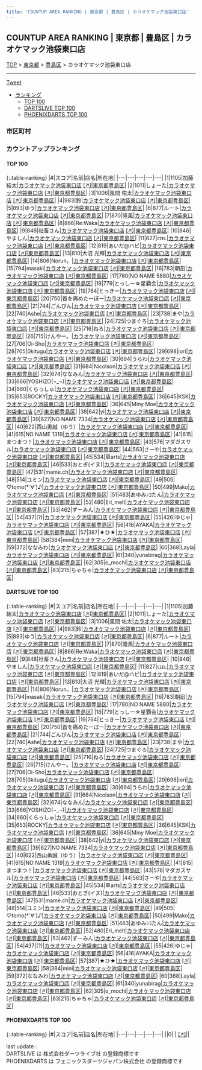 ```yaml
---
title: 'COUNTUP AREA RANKING | 東京都 | 豊島区 | カラオケマック池袋東口店'
---
```

## COUNTUP AREA RANKING | 東京都 | 豊島区 | カラオケマック池袋東口店

[TOP](/darts/rank/) > [東京都](/darts/rank/東京都/) > [豊島区](/darts/rank/東京都/豊島区/) > カラオケマック池袋東口店

___

<a href="https://twitter.com/share?ref_src=twsrc%5Etfw" data-text="COUNTUP AREA RANKING | 東京都豊島区カラオケマック池袋東口店" class="twitter-share-button" data-hashtags="DARTSLIVE,PHOENIXDARTS,darts,ダーツ" data-show-count="false">Tweet</a>

* [ランキング](#カウントアップランキング)
    * [TOP 100](#top-100)
    * [DARTSLIVE TOP 100](#dartslive-top-100)
    * [PHOENIXDARTS TOP 100](#phoenixdarts-top-100)

### 市区町村

<ul>

</ul>

### カウントアップランキング

#### TOP 100



{:.table-ranking}
|#|スコア|名前|店名|所在地|
|---|---|---|---|---|
|1|1105|<span class="rank-name-dl">加藤結太</span>|<a href="/darts/rank/shops/4e1296a9a887afc358d385ea46352d8f.html">カラオケマック池袋東口店</a> <a href="https://search.dartslive.com/jp/shop/4e1296a9a887afc358d385ea46352d8f">[↗]</a>|<a href="/darts/rank/東京都/豊島区">東京都豊島区</a>|
|2|1011|<span class="rank-name-dl">しょーた</span>|<a href="/darts/rank/shops/4e1296a9a887afc358d385ea46352d8f.html">カラオケマック池袋東口店</a> <a href="https://search.dartslive.com/jp/shop/4e1296a9a887afc358d385ea46352d8f">[↗]</a>|<a href="/darts/rank/東京都/豊島区">東京都豊島区</a>|
|3|1006|<span class="rank-name-dl">風間 佑太</span>|<a href="/darts/rank/shops/4e1296a9a887afc358d385ea46352d8f.html">カラオケマック池袋東口店</a> <a href="https://search.dartslive.com/jp/shop/4e1296a9a887afc358d385ea46352d8f">[↗]</a>|<a href="/darts/rank/東京都/豊島区">東京都豊島区</a>|
|4|983|<span class="rank-name-dl">鈴</span>|<a href="/darts/rank/shops/4e1296a9a887afc358d385ea46352d8f.html">カラオケマック池袋東口店</a> <a href="https://search.dartslive.com/jp/shop/4e1296a9a887afc358d385ea46352d8f">[↗]</a>|<a href="/darts/rank/東京都/豊島区">東京都豊島区</a>|
|5|893|<span class="rank-name-dl">ゆう</span>|<a href="/darts/rank/shops/4e1296a9a887afc358d385ea46352d8f.html">カラオケマック池袋東口店</a> <a href="https://search.dartslive.com/jp/shop/4e1296a9a887afc358d385ea46352d8f">[↗]</a>|<a href="/darts/rank/東京都/豊島区">東京都豊島区</a>|
|6|877|<span class="rank-name-dl">ルート</span>|<a href="/darts/rank/shops/4e1296a9a887afc358d385ea46352d8f.html">カラオケマック池袋東口店</a> <a href="https://search.dartslive.com/jp/shop/4e1296a9a887afc358d385ea46352d8f">[↗]</a>|<a href="/darts/rank/東京都/豊島区">東京都豊島区</a>|
|7|870|<span class="rank-name-dl">隆風</span>|<a href="/darts/rank/shops/4e1296a9a887afc358d385ea46352d8f.html">カラオケマック池袋東口店</a> <a href="https://search.dartslive.com/jp/shop/4e1296a9a887afc358d385ea46352d8f">[↗]</a>|<a href="/darts/rank/東京都/豊島区">東京都豊島区</a>|
|8|866|<span class="rank-name-dl">Re:Waka</span>|<a href="/darts/rank/shops/4e1296a9a887afc358d385ea46352d8f.html">カラオケマック池袋東口店</a> <a href="https://search.dartslive.com/jp/shop/4e1296a9a887afc358d385ea46352d8f">[↗]</a>|<a href="/darts/rank/東京都/豊島区">東京都豊島区</a>|
|9|848|<span class="rank-name-dl">社畜さん</span>|<a href="/darts/rank/shops/4e1296a9a887afc358d385ea46352d8f.html">カラオケマック池袋東口店</a> <a href="https://search.dartslive.com/jp/shop/4e1296a9a887afc358d385ea46352d8f">[↗]</a>|<a href="/darts/rank/東京都/豊島区">東京都豊島区</a>|
|10|846|<span class="rank-name-dl">やましん</span>|<a href="/darts/rank/shops/4e1296a9a887afc358d385ea46352d8f.html">カラオケマック池袋東口店</a> <a href="https://search.dartslive.com/jp/shop/4e1296a9a887afc358d385ea46352d8f">[↗]</a>|<a href="/darts/rank/東京都/豊島区">東京都豊島区</a>|
|11|827|<span class="rank-name-dl">ᴄɪᴇʟ</span>|<a href="/darts/rank/shops/4e1296a9a887afc358d385ea46352d8f.html">カラオケマック池袋東口店</a> <a href="https://search.dartslive.com/jp/shop/4e1296a9a887afc358d385ea46352d8f">[↗]</a>|<a href="/darts/rank/東京都/豊島区">東京都豊島区</a>|
|12|819|<span class="rank-name-dl">あいだ@ハピ</span>|<a href="/darts/rank/shops/4e1296a9a887afc358d385ea46352d8f.html">カラオケマック池袋東口店</a> <a href="https://search.dartslive.com/jp/shop/4e1296a9a887afc358d385ea46352d8f">[↗]</a>|<a href="/darts/rank/東京都/豊島区">東京都豊島区</a>|
|13|810|<span class="rank-name-dl">大沼 光輝</span>|<a href="/darts/rank/shops/4e1296a9a887afc358d385ea46352d8f.html">カラオケマック池袋東口店</a> <a href="https://search.dartslive.com/jp/shop/4e1296a9a887afc358d385ea46352d8f">[↗]</a>|<a href="/darts/rank/東京都/豊島区">東京都豊島区</a>|
|14|806|<span class="rank-name-dl">Norun。</span>|<a href="/darts/rank/shops/4e1296a9a887afc358d385ea46352d8f.html">カラオケマック池袋東口店</a> <a href="https://search.dartslive.com/jp/shop/4e1296a9a887afc358d385ea46352d8f">[↗]</a>|<a href="/darts/rank/東京都/豊島区">東京都豊島区</a>|
|15|794|<span class="rank-name-dl">masaki</span>|<a href="/darts/rank/shops/4e1296a9a887afc358d385ea46352d8f.html">カラオケマック池袋東口店</a> <a href="https://search.dartslive.com/jp/shop/4e1296a9a887afc358d385ea46352d8f">[↗]</a>|<a href="/darts/rank/東京都/豊島区">東京都豊島区</a>|
|16|783|<span class="rank-name-dl">朝凪</span>|<a href="/darts/rank/shops/4e1296a9a887afc358d385ea46352d8f.html">カラオケマック池袋東口店</a> <a href="https://search.dartslive.com/jp/shop/4e1296a9a887afc358d385ea46352d8f">[↗]</a>|<a href="/darts/rank/東京都/豊島区">東京都豊島区</a>|
|17|780|<span class="rank-name-dl">NO NAME 5880</span>|<a href="/darts/rank/shops/4e1296a9a887afc358d385ea46352d8f.html">カラオケマック池袋東口店</a> <a href="https://search.dartslive.com/jp/shop/4e1296a9a887afc358d385ea46352d8f">[↗]</a>|<a href="/darts/rank/東京都/豊島区">東京都豊島区</a>|
|18|779|<span class="rank-name-dl">とっしー☆星覇会</span>|<a href="/darts/rank/shops/4e1296a9a887afc358d385ea46352d8f.html">カラオケマック池袋東口店</a> <a href="https://search.dartslive.com/jp/shop/4e1296a9a887afc358d385ea46352d8f">[↗]</a>|<a href="/darts/rank/東京都/豊島区">東京都豊島区</a>|
|19|764|<span class="rank-name-dl">とっきー</span>|<a href="/darts/rank/shops/4e1296a9a887afc358d385ea46352d8f.html">カラオケマック池袋東口店</a> <a href="https://search.dartslive.com/jp/shop/4e1296a9a887afc358d385ea46352d8f">[↗]</a>|<a href="/darts/rank/東京都/豊島区">東京都豊島区</a>|
|20|750|<span class="rank-name-dl">首を痛めたーぼー</span>|<a href="/darts/rank/shops/4e1296a9a887afc358d385ea46352d8f.html">カラオケマック池袋東口店</a> <a href="https://search.dartslive.com/jp/shop/4e1296a9a887afc358d385ea46352d8f">[↗]</a>|<a href="/darts/rank/東京都/豊島区">東京都豊島区</a>|
|21|744|<span class="rank-name-dl">ごんぴん</span>|<a href="/darts/rank/shops/4e1296a9a887afc358d385ea46352d8f.html">カラオケマック池袋東口店</a> <a href="https://search.dartslive.com/jp/shop/4e1296a9a887afc358d385ea46352d8f">[↗]</a>|<a href="/darts/rank/東京都/豊島区">東京都豊島区</a>|
|22|740|<span class="rank-name-dl">Ashe</span>|<a href="/darts/rank/shops/4e1296a9a887afc358d385ea46352d8f.html">カラオケマック池袋東口店</a> <a href="https://search.dartslive.com/jp/shop/4e1296a9a887afc358d385ea46352d8f">[↗]</a>|<a href="/darts/rank/東京都/豊島区">東京都豊島区</a>|
|23|738|<span class="rank-name-dl">まや</span>|<a href="/darts/rank/shops/4e1296a9a887afc358d385ea46352d8f.html">カラオケマック池袋東口店</a> <a href="https://search.dartslive.com/jp/shop/4e1296a9a887afc358d385ea46352d8f">[↗]</a>|<a href="/darts/rank/東京都/豊島区">東京都豊島区</a>|
|24|725|<span class="rank-name-dl">つまぐろ</span>|<a href="/darts/rank/shops/4e1296a9a887afc358d385ea46352d8f.html">カラオケマック池袋東口店</a> <a href="https://search.dartslive.com/jp/shop/4e1296a9a887afc358d385ea46352d8f">[↗]</a>|<a href="/darts/rank/東京都/豊島区">東京都豊島区</a>|
|25|716|<span class="rank-name-dl">ねろ</span>|<a href="/darts/rank/shops/4e1296a9a887afc358d385ea46352d8f.html">カラオケマック池袋東口店</a> <a href="https://search.dartslive.com/jp/shop/4e1296a9a887afc358d385ea46352d8f">[↗]</a>|<a href="/darts/rank/東京都/豊島区">東京都豊島区</a>|
|26|715|<span class="rank-name-dl">けんやー。</span>|<a href="/darts/rank/shops/4e1296a9a887afc358d385ea46352d8f.html">カラオケマック池袋東口店</a> <a href="https://search.dartslive.com/jp/shop/4e1296a9a887afc358d385ea46352d8f">[↗]</a>|<a href="/darts/rank/東京都/豊島区">東京都豊島区</a>|
|27|706|<span class="rank-name-dl">Oi-Sho</span>|<a href="/darts/rank/shops/4e1296a9a887afc358d385ea46352d8f.html">カラオケマック池袋東口店</a> <a href="https://search.dartslive.com/jp/shop/4e1296a9a887afc358d385ea46352d8f">[↗]</a>|<a href="/darts/rank/東京都/豊島区">東京都豊島区</a>|
|28|705|<span class="rank-name-dl">0kitugu</span>|<a href="/darts/rank/shops/4e1296a9a887afc358d385ea46352d8f.html">カラオケマック池袋東口店</a> <a href="https://search.dartslive.com/jp/shop/4e1296a9a887afc358d385ea46352d8f">[↗]</a>|<a href="/darts/rank/東京都/豊島区">東京都豊島区</a>|
|29|698|<span class="rank-name-dl">iori</span>|<a href="/darts/rank/shops/4e1296a9a887afc358d385ea46352d8f.html">カラオケマック池袋東口店</a> <a href="https://search.dartslive.com/jp/shop/4e1296a9a887afc358d385ea46352d8f">[↗]</a>|<a href="/darts/rank/東京都/豊島区">東京都豊島区</a>|
|30|694|<span class="rank-name-dl">うらわ</span>|<a href="/darts/rank/shops/4e1296a9a887afc358d385ea46352d8f.html">カラオケマック池袋東口店</a> <a href="https://search.dartslive.com/jp/shop/4e1296a9a887afc358d385ea46352d8f">[↗]</a>|<a href="/darts/rank/東京都/豊島区">東京都豊島区</a>|
|31|684|<span class="rank-name-dl">Nicolson</span>|<a href="/darts/rank/shops/4e1296a9a887afc358d385ea46352d8f.html">カラオケマック池袋東口店</a> <a href="https://search.dartslive.com/jp/shop/4e1296a9a887afc358d385ea46352d8f">[↗]</a>|<a href="/darts/rank/東京都/豊島区">東京都豊島区</a>|
|32|674|<span class="rank-name-dl">ななみん</span>|<a href="/darts/rank/shops/4e1296a9a887afc358d385ea46352d8f.html">カラオケマック池袋東口店</a> <a href="https://search.dartslive.com/jp/shop/4e1296a9a887afc358d385ea46352d8f">[↗]</a>|<a href="/darts/rank/東京都/豊島区">東京都豊島区</a>|
|33|666|<span class="rank-name-dl">YOSHIZO(¬_¬)</span>|<a href="/darts/rank/shops/4e1296a9a887afc358d385ea46352d8f.html">カラオケマック池袋東口店</a> <a href="https://search.dartslive.com/jp/shop/4e1296a9a887afc358d385ea46352d8f">[↗]</a>|<a href="/darts/rank/東京都/豊島区">東京都豊島区</a>|
|34|660|<span class="rank-name-dl">くらっしゅ</span>|<a href="/darts/rank/shops/4e1296a9a887afc358d385ea46352d8f.html">カラオケマック池袋東口店</a> <a href="https://search.dartslive.com/jp/shop/4e1296a9a887afc358d385ea46352d8f">[↗]</a>|<a href="/darts/rank/東京都/豊島区">東京都豊島区</a>|
|35|653|<span class="rank-name-dl">ROCKY</span>|<a href="/darts/rank/shops/4e1296a9a887afc358d385ea46352d8f.html">カラオケマック池袋東口店</a> <a href="https://search.dartslive.com/jp/shop/4e1296a9a887afc358d385ea46352d8f">[↗]</a>|<a href="/darts/rank/東京都/豊島区">東京都豊島区</a>|
|36|645|<span class="rank-name-dl">KSK</span>|<a href="/darts/rank/shops/4e1296a9a887afc358d385ea46352d8f.html">カラオケマック池袋東口店</a> <a href="https://search.dartslive.com/jp/shop/4e1296a9a887afc358d385ea46352d8f">[↗]</a>|<a href="/darts/rank/東京都/豊島区">東京都豊島区</a>|
|36|645|<span class="rank-name-dl">Miny Moe</span>|<a href="/darts/rank/shops/4e1296a9a887afc358d385ea46352d8f.html">カラオケマック池袋東口店</a> <a href="https://search.dartslive.com/jp/shop/4e1296a9a887afc358d385ea46352d8f">[↗]</a>|<a href="/darts/rank/東京都/豊島区">東京都豊島区</a>|
|38|642|<span class="rank-name-dl">yi</span>|<a href="/darts/rank/shops/4e1296a9a887afc358d385ea46352d8f.html">カラオケマック池袋東口店</a> <a href="https://search.dartslive.com/jp/shop/4e1296a9a887afc358d385ea46352d8f">[↗]</a>|<a href="/darts/rank/東京都/豊島区">東京都豊島区</a>|
|39|627|<span class="rank-name-dl">NO NAME 7334</span>|<a href="/darts/rank/shops/4e1296a9a887afc358d385ea46352d8f.html">カラオケマック池袋東口店</a> <a href="https://search.dartslive.com/jp/shop/4e1296a9a887afc358d385ea46352d8f">[↗]</a>|<a href="/darts/rank/東京都/豊島区">東京都豊島区</a>|
|40|622|<span class="rank-name-dl">西山勇誠（ゆう）</span>|<a href="/darts/rank/shops/4e1296a9a887afc358d385ea46352d8f.html">カラオケマック池袋東口店</a> <a href="https://search.dartslive.com/jp/shop/4e1296a9a887afc358d385ea46352d8f">[↗]</a>|<a href="/darts/rank/東京都/豊島区">東京都豊島区</a>|
|41|615|<span class="rank-name-dl">NO NAME 1319</span>|<a href="/darts/rank/shops/4e1296a9a887afc358d385ea46352d8f.html">カラオケマック池袋東口店</a> <a href="https://search.dartslive.com/jp/shop/4e1296a9a887afc358d385ea46352d8f">[↗]</a>|<a href="/darts/rank/東京都/豊島区">東京都豊島区</a>|
|41|615|<span class="rank-name-dl">まつまつ！</span>|<a href="/darts/rank/shops/4e1296a9a887afc358d385ea46352d8f.html">カラオケマック池袋東口店</a> <a href="https://search.dartslive.com/jp/shop/4e1296a9a887afc358d385ea46352d8f">[↗]</a>|<a href="/darts/rank/東京都/豊島区">東京都豊島区</a>|
|43|576|<span class="rank-name-dl">マダガスサル</span>|<a href="/darts/rank/shops/4e1296a9a887afc358d385ea46352d8f.html">カラオケマック池袋東口店</a> <a href="https://search.dartslive.com/jp/shop/4e1296a9a887afc358d385ea46352d8f">[↗]</a>|<a href="/darts/rank/東京都/豊島区">東京都豊島区</a>|
|44|563|<span class="rank-name-dl">さーや</span>|<a href="/darts/rank/shops/4e1296a9a887afc358d385ea46352d8f.html">カラオケマック池袋東口店</a> <a href="https://search.dartslive.com/jp/shop/4e1296a9a887afc358d385ea46352d8f">[↗]</a>|<a href="/darts/rank/東京都/豊島区">東京都豊島区</a>|
|45|534|<span class="rank-name-dl">草arts</span>|<a href="/darts/rank/shops/4e1296a9a887afc358d385ea46352d8f.html">カラオケマック池袋東口店</a> <a href="https://search.dartslive.com/jp/shop/4e1296a9a887afc358d385ea46352d8f">[↗]</a>|<a href="/darts/rank/東京都/豊島区">東京都豊島区</a>|
|46|533|<span class="rank-name-dl">おとぎ(イヌ)</span>|<a href="/darts/rank/shops/4e1296a9a887afc358d385ea46352d8f.html">カラオケマック池袋東口店</a> <a href="https://search.dartslive.com/jp/shop/4e1296a9a887afc358d385ea46352d8f">[↗]</a>|<a href="/darts/rank/東京都/豊島区">東京都豊島区</a>|
|47|531|<span class="rank-name-dl">mame.ch</span>|<a href="/darts/rank/shops/4e1296a9a887afc358d385ea46352d8f.html">カラオケマック池袋東口店</a> <a href="https://search.dartslive.com/jp/shop/4e1296a9a887afc358d385ea46352d8f">[↗]</a>|<a href="/darts/rank/東京都/豊島区">東京都豊島区</a>|
|48|514|<span class="rank-name-dl">ユミン</span>|<a href="/darts/rank/shops/4e1296a9a887afc358d385ea46352d8f.html">カラオケマック池袋東口店</a> <a href="https://search.dartslive.com/jp/shop/4e1296a9a887afc358d385ea46352d8f">[↗]</a>|<a href="/darts/rank/東京都/豊島区">東京都豊島区</a>|
|49|505|<span class="rank-name-dl">♡tomo(*´∀`)♪</span>|<a href="/darts/rank/shops/4e1296a9a887afc358d385ea46352d8f.html">カラオケマック池袋東口店</a> <a href="https://search.dartslive.com/jp/shop/4e1296a9a887afc358d385ea46352d8f">[↗]</a>|<a href="/darts/rank/東京都/豊島区">東京都豊島区</a>|
|50|499|<span class="rank-name-dl">Mako</span>|<a href="/darts/rank/shops/4e1296a9a887afc358d385ea46352d8f.html">カラオケマック池袋東口店</a> <a href="https://search.dartslive.com/jp/shop/4e1296a9a887afc358d385ea46352d8f">[↗]</a>|<a href="/darts/rank/東京都/豊島区">東京都豊島区</a>|
|51|483|<span class="rank-name-dl">あゆみﾝｺたん</span>|<a href="/darts/rank/shops/4e1296a9a887afc358d385ea46352d8f.html">カラオケマック池袋東口店</a> <a href="https://search.dartslive.com/jp/shop/4e1296a9a887afc358d385ea46352d8f">[↗]</a>|<a href="/darts/rank/東京都/豊島区">東京都豊島区</a>|
|52|480|<span class="rank-name-dl">Eri_melt</span>|<a href="/darts/rank/shops/4e1296a9a887afc358d385ea46352d8f.html">カラオケマック池袋東口店</a> <a href="https://search.dartslive.com/jp/shop/4e1296a9a887afc358d385ea46352d8f">[↗]</a>|<a href="/darts/rank/東京都/豊島区">東京都豊島区</a>|
|53|462|<span class="rank-name-dl">ずーみん</span>|<a href="/darts/rank/shops/4e1296a9a887afc358d385ea46352d8f.html">カラオケマック池袋東口店</a> <a href="https://search.dartslive.com/jp/shop/4e1296a9a887afc358d385ea46352d8f">[↗]</a>|<a href="/darts/rank/東京都/豊島区">東京都豊島区</a>|
|54|437|<span class="rank-name-dl">(?)</span>|<a href="/darts/rank/shops/4e1296a9a887afc358d385ea46352d8f.html">カラオケマック池袋東口店</a> <a href="https://search.dartslive.com/jp/shop/4e1296a9a887afc358d385ea46352d8f">[↗]</a>|<a href="/darts/rank/東京都/豊島区">東京都豊島区</a>|
|55|426|<span class="rank-name-dl">ゆじゃ</span>|<a href="/darts/rank/shops/4e1296a9a887afc358d385ea46352d8f.html">カラオケマック池袋東口店</a> <a href="https://search.dartslive.com/jp/shop/4e1296a9a887afc358d385ea46352d8f">[↗]</a>|<a href="/darts/rank/東京都/豊島区">東京都豊島区</a>|
|56|416|<span class="rank-name-dl">AYAKA</span>|<a href="/darts/rank/shops/4e1296a9a887afc358d385ea46352d8f.html">カラオケマック池袋東口店</a> <a href="https://search.dartslive.com/jp/shop/4e1296a9a887afc358d385ea46352d8f">[↗]</a>|<a href="/darts/rank/東京都/豊島区">東京都豊島区</a>|
|57|387|<span class="rank-name-dl">★ひ★</span>|<a href="/darts/rank/shops/4e1296a9a887afc358d385ea46352d8f.html">カラオケマック池袋東口店</a> <a href="https://search.dartslive.com/jp/shop/4e1296a9a887afc358d385ea46352d8f">[↗]</a>|<a href="/darts/rank/東京都/豊島区">東京都豊島区</a>|
|58|384|<span class="rank-name-dl">mini</span>|<a href="/darts/rank/shops/4e1296a9a887afc358d385ea46352d8f.html">カラオケマック池袋東口店</a> <a href="https://search.dartslive.com/jp/shop/4e1296a9a887afc358d385ea46352d8f">[↗]</a>|<a href="/darts/rank/東京都/豊島区">東京都豊島区</a>|
|59|372|<span class="rank-name-dl">ななみわ</span>|<a href="/darts/rank/shops/4e1296a9a887afc358d385ea46352d8f.html">カラオケマック池袋東口店</a> <a href="https://search.dartslive.com/jp/shop/4e1296a9a887afc358d385ea46352d8f">[↗]</a>|<a href="/darts/rank/東京都/豊島区">東京都豊島区</a>|
|60|368|<span class="rank-name-dl">Layla</span>|<a href="/darts/rank/shops/4e1296a9a887afc358d385ea46352d8f.html">カラオケマック池袋東口店</a> <a href="https://search.dartslive.com/jp/shop/4e1296a9a887afc358d385ea46352d8f">[↗]</a>|<a href="/darts/rank/東京都/豊島区">東京都豊島区</a>|
|61|340|<span class="rank-name-dl">yunabirag</span>|<a href="/darts/rank/shops/4e1296a9a887afc358d385ea46352d8f.html">カラオケマック池袋東口店</a> <a href="https://search.dartslive.com/jp/shop/4e1296a9a887afc358d385ea46352d8f">[↗]</a>|<a href="/darts/rank/東京都/豊島区">東京都豊島区</a>|
|62|305|<span class="rank-name-dl">o_mochi</span>|<a href="/darts/rank/shops/4e1296a9a887afc358d385ea46352d8f.html">カラオケマック池袋東口店</a> <a href="https://search.dartslive.com/jp/shop/4e1296a9a887afc358d385ea46352d8f">[↗]</a>|<a href="/darts/rank/東京都/豊島区">東京都豊島区</a>|
|63|215|<span class="rank-name-dl">ちゃちゃ</span>|<a href="/darts/rank/shops/4e1296a9a887afc358d385ea46352d8f.html">カラオケマック池袋東口店</a> <a href="https://search.dartslive.com/jp/shop/4e1296a9a887afc358d385ea46352d8f">[↗]</a>|<a href="/darts/rank/東京都/豊島区">東京都豊島区</a>|


#### DARTSLIVE TOP 100



{:.table-ranking}
|#|スコア|名前|店名|所在地|
|---|---|---|---|---|
|1|1105|<span class="rank-name-dl">加藤結太</span>|<a href="/darts/rank/shops/4e1296a9a887afc358d385ea46352d8f.html">カラオケマック池袋東口店</a> <a href="https://search.dartslive.com/jp/shop/4e1296a9a887afc358d385ea46352d8f">[↗]</a>|<a href="/darts/rank/東京都/豊島区">東京都豊島区</a>|
|2|1011|<span class="rank-name-dl">しょーた</span>|<a href="/darts/rank/shops/4e1296a9a887afc358d385ea46352d8f.html">カラオケマック池袋東口店</a> <a href="https://search.dartslive.com/jp/shop/4e1296a9a887afc358d385ea46352d8f">[↗]</a>|<a href="/darts/rank/東京都/豊島区">東京都豊島区</a>|
|3|1006|<span class="rank-name-dl">風間 佑太</span>|<a href="/darts/rank/shops/4e1296a9a887afc358d385ea46352d8f.html">カラオケマック池袋東口店</a> <a href="https://search.dartslive.com/jp/shop/4e1296a9a887afc358d385ea46352d8f">[↗]</a>|<a href="/darts/rank/東京都/豊島区">東京都豊島区</a>|
|4|983|<span class="rank-name-dl">鈴</span>|<a href="/darts/rank/shops/4e1296a9a887afc358d385ea46352d8f.html">カラオケマック池袋東口店</a> <a href="https://search.dartslive.com/jp/shop/4e1296a9a887afc358d385ea46352d8f">[↗]</a>|<a href="/darts/rank/東京都/豊島区">東京都豊島区</a>|
|5|893|<span class="rank-name-dl">ゆう</span>|<a href="/darts/rank/shops/4e1296a9a887afc358d385ea46352d8f.html">カラオケマック池袋東口店</a> <a href="https://search.dartslive.com/jp/shop/4e1296a9a887afc358d385ea46352d8f">[↗]</a>|<a href="/darts/rank/東京都/豊島区">東京都豊島区</a>|
|6|877|<span class="rank-name-dl">ルート</span>|<a href="/darts/rank/shops/4e1296a9a887afc358d385ea46352d8f.html">カラオケマック池袋東口店</a> <a href="https://search.dartslive.com/jp/shop/4e1296a9a887afc358d385ea46352d8f">[↗]</a>|<a href="/darts/rank/東京都/豊島区">東京都豊島区</a>|
|7|870|<span class="rank-name-dl">隆風</span>|<a href="/darts/rank/shops/4e1296a9a887afc358d385ea46352d8f.html">カラオケマック池袋東口店</a> <a href="https://search.dartslive.com/jp/shop/4e1296a9a887afc358d385ea46352d8f">[↗]</a>|<a href="/darts/rank/東京都/豊島区">東京都豊島区</a>|
|8|866|<span class="rank-name-dl">Re:Waka</span>|<a href="/darts/rank/shops/4e1296a9a887afc358d385ea46352d8f.html">カラオケマック池袋東口店</a> <a href="https://search.dartslive.com/jp/shop/4e1296a9a887afc358d385ea46352d8f">[↗]</a>|<a href="/darts/rank/東京都/豊島区">東京都豊島区</a>|
|9|848|<span class="rank-name-dl">社畜さん</span>|<a href="/darts/rank/shops/4e1296a9a887afc358d385ea46352d8f.html">カラオケマック池袋東口店</a> <a href="https://search.dartslive.com/jp/shop/4e1296a9a887afc358d385ea46352d8f">[↗]</a>|<a href="/darts/rank/東京都/豊島区">東京都豊島区</a>|
|10|846|<span class="rank-name-dl">やましん</span>|<a href="/darts/rank/shops/4e1296a9a887afc358d385ea46352d8f.html">カラオケマック池袋東口店</a> <a href="https://search.dartslive.com/jp/shop/4e1296a9a887afc358d385ea46352d8f">[↗]</a>|<a href="/darts/rank/東京都/豊島区">東京都豊島区</a>|
|11|827|<span class="rank-name-dl">ᴄɪᴇʟ</span>|<a href="/darts/rank/shops/4e1296a9a887afc358d385ea46352d8f.html">カラオケマック池袋東口店</a> <a href="https://search.dartslive.com/jp/shop/4e1296a9a887afc358d385ea46352d8f">[↗]</a>|<a href="/darts/rank/東京都/豊島区">東京都豊島区</a>|
|12|819|<span class="rank-name-dl">あいだ@ハピ</span>|<a href="/darts/rank/shops/4e1296a9a887afc358d385ea46352d8f.html">カラオケマック池袋東口店</a> <a href="https://search.dartslive.com/jp/shop/4e1296a9a887afc358d385ea46352d8f">[↗]</a>|<a href="/darts/rank/東京都/豊島区">東京都豊島区</a>|
|13|810|<span class="rank-name-dl">大沼 光輝</span>|<a href="/darts/rank/shops/4e1296a9a887afc358d385ea46352d8f.html">カラオケマック池袋東口店</a> <a href="https://search.dartslive.com/jp/shop/4e1296a9a887afc358d385ea46352d8f">[↗]</a>|<a href="/darts/rank/東京都/豊島区">東京都豊島区</a>|
|14|806|<span class="rank-name-dl">Norun。</span>|<a href="/darts/rank/shops/4e1296a9a887afc358d385ea46352d8f.html">カラオケマック池袋東口店</a> <a href="https://search.dartslive.com/jp/shop/4e1296a9a887afc358d385ea46352d8f">[↗]</a>|<a href="/darts/rank/東京都/豊島区">東京都豊島区</a>|
|15|794|<span class="rank-name-dl">masaki</span>|<a href="/darts/rank/shops/4e1296a9a887afc358d385ea46352d8f.html">カラオケマック池袋東口店</a> <a href="https://search.dartslive.com/jp/shop/4e1296a9a887afc358d385ea46352d8f">[↗]</a>|<a href="/darts/rank/東京都/豊島区">東京都豊島区</a>|
|16|783|<span class="rank-name-dl">朝凪</span>|<a href="/darts/rank/shops/4e1296a9a887afc358d385ea46352d8f.html">カラオケマック池袋東口店</a> <a href="https://search.dartslive.com/jp/shop/4e1296a9a887afc358d385ea46352d8f">[↗]</a>|<a href="/darts/rank/東京都/豊島区">東京都豊島区</a>|
|17|780|<span class="rank-name-dl">NO NAME 5880</span>|<a href="/darts/rank/shops/4e1296a9a887afc358d385ea46352d8f.html">カラオケマック池袋東口店</a> <a href="https://search.dartslive.com/jp/shop/4e1296a9a887afc358d385ea46352d8f">[↗]</a>|<a href="/darts/rank/東京都/豊島区">東京都豊島区</a>|
|18|779|<span class="rank-name-dl">とっしー☆星覇会</span>|<a href="/darts/rank/shops/4e1296a9a887afc358d385ea46352d8f.html">カラオケマック池袋東口店</a> <a href="https://search.dartslive.com/jp/shop/4e1296a9a887afc358d385ea46352d8f">[↗]</a>|<a href="/darts/rank/東京都/豊島区">東京都豊島区</a>|
|19|764|<span class="rank-name-dl">とっきー</span>|<a href="/darts/rank/shops/4e1296a9a887afc358d385ea46352d8f.html">カラオケマック池袋東口店</a> <a href="https://search.dartslive.com/jp/shop/4e1296a9a887afc358d385ea46352d8f">[↗]</a>|<a href="/darts/rank/東京都/豊島区">東京都豊島区</a>|
|20|750|<span class="rank-name-dl">首を痛めたーぼー</span>|<a href="/darts/rank/shops/4e1296a9a887afc358d385ea46352d8f.html">カラオケマック池袋東口店</a> <a href="https://search.dartslive.com/jp/shop/4e1296a9a887afc358d385ea46352d8f">[↗]</a>|<a href="/darts/rank/東京都/豊島区">東京都豊島区</a>|
|21|744|<span class="rank-name-dl">ごんぴん</span>|<a href="/darts/rank/shops/4e1296a9a887afc358d385ea46352d8f.html">カラオケマック池袋東口店</a> <a href="https://search.dartslive.com/jp/shop/4e1296a9a887afc358d385ea46352d8f">[↗]</a>|<a href="/darts/rank/東京都/豊島区">東京都豊島区</a>|
|22|740|<span class="rank-name-dl">Ashe</span>|<a href="/darts/rank/shops/4e1296a9a887afc358d385ea46352d8f.html">カラオケマック池袋東口店</a> <a href="https://search.dartslive.com/jp/shop/4e1296a9a887afc358d385ea46352d8f">[↗]</a>|<a href="/darts/rank/東京都/豊島区">東京都豊島区</a>|
|23|738|<span class="rank-name-dl">まや</span>|<a href="/darts/rank/shops/4e1296a9a887afc358d385ea46352d8f.html">カラオケマック池袋東口店</a> <a href="https://search.dartslive.com/jp/shop/4e1296a9a887afc358d385ea46352d8f">[↗]</a>|<a href="/darts/rank/東京都/豊島区">東京都豊島区</a>|
|24|725|<span class="rank-name-dl">つまぐろ</span>|<a href="/darts/rank/shops/4e1296a9a887afc358d385ea46352d8f.html">カラオケマック池袋東口店</a> <a href="https://search.dartslive.com/jp/shop/4e1296a9a887afc358d385ea46352d8f">[↗]</a>|<a href="/darts/rank/東京都/豊島区">東京都豊島区</a>|
|25|716|<span class="rank-name-dl">ねろ</span>|<a href="/darts/rank/shops/4e1296a9a887afc358d385ea46352d8f.html">カラオケマック池袋東口店</a> <a href="https://search.dartslive.com/jp/shop/4e1296a9a887afc358d385ea46352d8f">[↗]</a>|<a href="/darts/rank/東京都/豊島区">東京都豊島区</a>|
|26|715|<span class="rank-name-dl">けんやー。</span>|<a href="/darts/rank/shops/4e1296a9a887afc358d385ea46352d8f.html">カラオケマック池袋東口店</a> <a href="https://search.dartslive.com/jp/shop/4e1296a9a887afc358d385ea46352d8f">[↗]</a>|<a href="/darts/rank/東京都/豊島区">東京都豊島区</a>|
|27|706|<span class="rank-name-dl">Oi-Sho</span>|<a href="/darts/rank/shops/4e1296a9a887afc358d385ea46352d8f.html">カラオケマック池袋東口店</a> <a href="https://search.dartslive.com/jp/shop/4e1296a9a887afc358d385ea46352d8f">[↗]</a>|<a href="/darts/rank/東京都/豊島区">東京都豊島区</a>|
|28|705|<span class="rank-name-dl">0kitugu</span>|<a href="/darts/rank/shops/4e1296a9a887afc358d385ea46352d8f.html">カラオケマック池袋東口店</a> <a href="https://search.dartslive.com/jp/shop/4e1296a9a887afc358d385ea46352d8f">[↗]</a>|<a href="/darts/rank/東京都/豊島区">東京都豊島区</a>|
|29|698|<span class="rank-name-dl">iori</span>|<a href="/darts/rank/shops/4e1296a9a887afc358d385ea46352d8f.html">カラオケマック池袋東口店</a> <a href="https://search.dartslive.com/jp/shop/4e1296a9a887afc358d385ea46352d8f">[↗]</a>|<a href="/darts/rank/東京都/豊島区">東京都豊島区</a>|
|30|694|<span class="rank-name-dl">うらわ</span>|<a href="/darts/rank/shops/4e1296a9a887afc358d385ea46352d8f.html">カラオケマック池袋東口店</a> <a href="https://search.dartslive.com/jp/shop/4e1296a9a887afc358d385ea46352d8f">[↗]</a>|<a href="/darts/rank/東京都/豊島区">東京都豊島区</a>|
|31|684|<span class="rank-name-dl">Nicolson</span>|<a href="/darts/rank/shops/4e1296a9a887afc358d385ea46352d8f.html">カラオケマック池袋東口店</a> <a href="https://search.dartslive.com/jp/shop/4e1296a9a887afc358d385ea46352d8f">[↗]</a>|<a href="/darts/rank/東京都/豊島区">東京都豊島区</a>|
|32|674|<span class="rank-name-dl">ななみん</span>|<a href="/darts/rank/shops/4e1296a9a887afc358d385ea46352d8f.html">カラオケマック池袋東口店</a> <a href="https://search.dartslive.com/jp/shop/4e1296a9a887afc358d385ea46352d8f">[↗]</a>|<a href="/darts/rank/東京都/豊島区">東京都豊島区</a>|
|33|666|<span class="rank-name-dl">YOSHIZO(¬_¬)</span>|<a href="/darts/rank/shops/4e1296a9a887afc358d385ea46352d8f.html">カラオケマック池袋東口店</a> <a href="https://search.dartslive.com/jp/shop/4e1296a9a887afc358d385ea46352d8f">[↗]</a>|<a href="/darts/rank/東京都/豊島区">東京都豊島区</a>|
|34|660|<span class="rank-name-dl">くらっしゅ</span>|<a href="/darts/rank/shops/4e1296a9a887afc358d385ea46352d8f.html">カラオケマック池袋東口店</a> <a href="https://search.dartslive.com/jp/shop/4e1296a9a887afc358d385ea46352d8f">[↗]</a>|<a href="/darts/rank/東京都/豊島区">東京都豊島区</a>|
|35|653|<span class="rank-name-dl">ROCKY</span>|<a href="/darts/rank/shops/4e1296a9a887afc358d385ea46352d8f.html">カラオケマック池袋東口店</a> <a href="https://search.dartslive.com/jp/shop/4e1296a9a887afc358d385ea46352d8f">[↗]</a>|<a href="/darts/rank/東京都/豊島区">東京都豊島区</a>|
|36|645|<span class="rank-name-dl">KSK</span>|<a href="/darts/rank/shops/4e1296a9a887afc358d385ea46352d8f.html">カラオケマック池袋東口店</a> <a href="https://search.dartslive.com/jp/shop/4e1296a9a887afc358d385ea46352d8f">[↗]</a>|<a href="/darts/rank/東京都/豊島区">東京都豊島区</a>|
|36|645|<span class="rank-name-dl">Miny Moe</span>|<a href="/darts/rank/shops/4e1296a9a887afc358d385ea46352d8f.html">カラオケマック池袋東口店</a> <a href="https://search.dartslive.com/jp/shop/4e1296a9a887afc358d385ea46352d8f">[↗]</a>|<a href="/darts/rank/東京都/豊島区">東京都豊島区</a>|
|38|642|<span class="rank-name-dl">yi</span>|<a href="/darts/rank/shops/4e1296a9a887afc358d385ea46352d8f.html">カラオケマック池袋東口店</a> <a href="https://search.dartslive.com/jp/shop/4e1296a9a887afc358d385ea46352d8f">[↗]</a>|<a href="/darts/rank/東京都/豊島区">東京都豊島区</a>|
|39|627|<span class="rank-name-dl">NO NAME 7334</span>|<a href="/darts/rank/shops/4e1296a9a887afc358d385ea46352d8f.html">カラオケマック池袋東口店</a> <a href="https://search.dartslive.com/jp/shop/4e1296a9a887afc358d385ea46352d8f">[↗]</a>|<a href="/darts/rank/東京都/豊島区">東京都豊島区</a>|
|40|622|<span class="rank-name-dl">西山勇誠（ゆう）</span>|<a href="/darts/rank/shops/4e1296a9a887afc358d385ea46352d8f.html">カラオケマック池袋東口店</a> <a href="https://search.dartslive.com/jp/shop/4e1296a9a887afc358d385ea46352d8f">[↗]</a>|<a href="/darts/rank/東京都/豊島区">東京都豊島区</a>|
|41|615|<span class="rank-name-dl">NO NAME 1319</span>|<a href="/darts/rank/shops/4e1296a9a887afc358d385ea46352d8f.html">カラオケマック池袋東口店</a> <a href="https://search.dartslive.com/jp/shop/4e1296a9a887afc358d385ea46352d8f">[↗]</a>|<a href="/darts/rank/東京都/豊島区">東京都豊島区</a>|
|41|615|<span class="rank-name-dl">まつまつ！</span>|<a href="/darts/rank/shops/4e1296a9a887afc358d385ea46352d8f.html">カラオケマック池袋東口店</a> <a href="https://search.dartslive.com/jp/shop/4e1296a9a887afc358d385ea46352d8f">[↗]</a>|<a href="/darts/rank/東京都/豊島区">東京都豊島区</a>|
|43|576|<span class="rank-name-dl">マダガスサル</span>|<a href="/darts/rank/shops/4e1296a9a887afc358d385ea46352d8f.html">カラオケマック池袋東口店</a> <a href="https://search.dartslive.com/jp/shop/4e1296a9a887afc358d385ea46352d8f">[↗]</a>|<a href="/darts/rank/東京都/豊島区">東京都豊島区</a>|
|44|563|<span class="rank-name-dl">さーや</span>|<a href="/darts/rank/shops/4e1296a9a887afc358d385ea46352d8f.html">カラオケマック池袋東口店</a> <a href="https://search.dartslive.com/jp/shop/4e1296a9a887afc358d385ea46352d8f">[↗]</a>|<a href="/darts/rank/東京都/豊島区">東京都豊島区</a>|
|45|534|<span class="rank-name-dl">草arts</span>|<a href="/darts/rank/shops/4e1296a9a887afc358d385ea46352d8f.html">カラオケマック池袋東口店</a> <a href="https://search.dartslive.com/jp/shop/4e1296a9a887afc358d385ea46352d8f">[↗]</a>|<a href="/darts/rank/東京都/豊島区">東京都豊島区</a>|
|46|533|<span class="rank-name-dl">おとぎ(イヌ)</span>|<a href="/darts/rank/shops/4e1296a9a887afc358d385ea46352d8f.html">カラオケマック池袋東口店</a> <a href="https://search.dartslive.com/jp/shop/4e1296a9a887afc358d385ea46352d8f">[↗]</a>|<a href="/darts/rank/東京都/豊島区">東京都豊島区</a>|
|47|531|<span class="rank-name-dl">mame.ch</span>|<a href="/darts/rank/shops/4e1296a9a887afc358d385ea46352d8f.html">カラオケマック池袋東口店</a> <a href="https://search.dartslive.com/jp/shop/4e1296a9a887afc358d385ea46352d8f">[↗]</a>|<a href="/darts/rank/東京都/豊島区">東京都豊島区</a>|
|48|514|<span class="rank-name-dl">ユミン</span>|<a href="/darts/rank/shops/4e1296a9a887afc358d385ea46352d8f.html">カラオケマック池袋東口店</a> <a href="https://search.dartslive.com/jp/shop/4e1296a9a887afc358d385ea46352d8f">[↗]</a>|<a href="/darts/rank/東京都/豊島区">東京都豊島区</a>|
|49|505|<span class="rank-name-dl">♡tomo(*´∀`)♪</span>|<a href="/darts/rank/shops/4e1296a9a887afc358d385ea46352d8f.html">カラオケマック池袋東口店</a> <a href="https://search.dartslive.com/jp/shop/4e1296a9a887afc358d385ea46352d8f">[↗]</a>|<a href="/darts/rank/東京都/豊島区">東京都豊島区</a>|
|50|499|<span class="rank-name-dl">Mako</span>|<a href="/darts/rank/shops/4e1296a9a887afc358d385ea46352d8f.html">カラオケマック池袋東口店</a> <a href="https://search.dartslive.com/jp/shop/4e1296a9a887afc358d385ea46352d8f">[↗]</a>|<a href="/darts/rank/東京都/豊島区">東京都豊島区</a>|
|51|483|<span class="rank-name-dl">あゆみﾝｺたん</span>|<a href="/darts/rank/shops/4e1296a9a887afc358d385ea46352d8f.html">カラオケマック池袋東口店</a> <a href="https://search.dartslive.com/jp/shop/4e1296a9a887afc358d385ea46352d8f">[↗]</a>|<a href="/darts/rank/東京都/豊島区">東京都豊島区</a>|
|52|480|<span class="rank-name-dl">Eri_melt</span>|<a href="/darts/rank/shops/4e1296a9a887afc358d385ea46352d8f.html">カラオケマック池袋東口店</a> <a href="https://search.dartslive.com/jp/shop/4e1296a9a887afc358d385ea46352d8f">[↗]</a>|<a href="/darts/rank/東京都/豊島区">東京都豊島区</a>|
|53|462|<span class="rank-name-dl">ずーみん</span>|<a href="/darts/rank/shops/4e1296a9a887afc358d385ea46352d8f.html">カラオケマック池袋東口店</a> <a href="https://search.dartslive.com/jp/shop/4e1296a9a887afc358d385ea46352d8f">[↗]</a>|<a href="/darts/rank/東京都/豊島区">東京都豊島区</a>|
|54|437|<span class="rank-name-dl">(?)</span>|<a href="/darts/rank/shops/4e1296a9a887afc358d385ea46352d8f.html">カラオケマック池袋東口店</a> <a href="https://search.dartslive.com/jp/shop/4e1296a9a887afc358d385ea46352d8f">[↗]</a>|<a href="/darts/rank/東京都/豊島区">東京都豊島区</a>|
|55|426|<span class="rank-name-dl">ゆじゃ</span>|<a href="/darts/rank/shops/4e1296a9a887afc358d385ea46352d8f.html">カラオケマック池袋東口店</a> <a href="https://search.dartslive.com/jp/shop/4e1296a9a887afc358d385ea46352d8f">[↗]</a>|<a href="/darts/rank/東京都/豊島区">東京都豊島区</a>|
|56|416|<span class="rank-name-dl">AYAKA</span>|<a href="/darts/rank/shops/4e1296a9a887afc358d385ea46352d8f.html">カラオケマック池袋東口店</a> <a href="https://search.dartslive.com/jp/shop/4e1296a9a887afc358d385ea46352d8f">[↗]</a>|<a href="/darts/rank/東京都/豊島区">東京都豊島区</a>|
|57|387|<span class="rank-name-dl">★ひ★</span>|<a href="/darts/rank/shops/4e1296a9a887afc358d385ea46352d8f.html">カラオケマック池袋東口店</a> <a href="https://search.dartslive.com/jp/shop/4e1296a9a887afc358d385ea46352d8f">[↗]</a>|<a href="/darts/rank/東京都/豊島区">東京都豊島区</a>|
|58|384|<span class="rank-name-dl">mini</span>|<a href="/darts/rank/shops/4e1296a9a887afc358d385ea46352d8f.html">カラオケマック池袋東口店</a> <a href="https://search.dartslive.com/jp/shop/4e1296a9a887afc358d385ea46352d8f">[↗]</a>|<a href="/darts/rank/東京都/豊島区">東京都豊島区</a>|
|59|372|<span class="rank-name-dl">ななみわ</span>|<a href="/darts/rank/shops/4e1296a9a887afc358d385ea46352d8f.html">カラオケマック池袋東口店</a> <a href="https://search.dartslive.com/jp/shop/4e1296a9a887afc358d385ea46352d8f">[↗]</a>|<a href="/darts/rank/東京都/豊島区">東京都豊島区</a>|
|60|368|<span class="rank-name-dl">Layla</span>|<a href="/darts/rank/shops/4e1296a9a887afc358d385ea46352d8f.html">カラオケマック池袋東口店</a> <a href="https://search.dartslive.com/jp/shop/4e1296a9a887afc358d385ea46352d8f">[↗]</a>|<a href="/darts/rank/東京都/豊島区">東京都豊島区</a>|
|61|340|<span class="rank-name-dl">yunabirag</span>|<a href="/darts/rank/shops/4e1296a9a887afc358d385ea46352d8f.html">カラオケマック池袋東口店</a> <a href="https://search.dartslive.com/jp/shop/4e1296a9a887afc358d385ea46352d8f">[↗]</a>|<a href="/darts/rank/東京都/豊島区">東京都豊島区</a>|
|62|305|<span class="rank-name-dl">o_mochi</span>|<a href="/darts/rank/shops/4e1296a9a887afc358d385ea46352d8f.html">カラオケマック池袋東口店</a> <a href="https://search.dartslive.com/jp/shop/4e1296a9a887afc358d385ea46352d8f">[↗]</a>|<a href="/darts/rank/東京都/豊島区">東京都豊島区</a>|
|63|215|<span class="rank-name-dl">ちゃちゃ</span>|<a href="/darts/rank/shops/4e1296a9a887afc358d385ea46352d8f.html">カラオケマック池袋東口店</a> <a href="https://search.dartslive.com/jp/shop/4e1296a9a887afc358d385ea46352d8f">[↗]</a>|<a href="/darts/rank/東京都/豊島区">東京都豊島区</a>|


#### PHOENIXDARTS TOP 100



{:.table-ranking}
|#|スコア|名前|店名|所在地|
|---|---|---|---|---|
||0|<span class="rank-name-dl"> </span>|<a href="/darts/rank/shops/.html"></a> <a href="">[↗]</a>|<a href="/darts/rank//"></a>|


<div class="footer border-top border-gray-light mt-5 pt-3 text-right text-gray">
    last update : <span style="font-weight: italic" id="foot_last_modified"></span><br />
    DARTSLIVE は 株式会社ダーツライブ社 の登録商標です<br />
    PHOENIXDARTS は フェニックスダーツジャパン株式会社 の登録商標です<br />
</div>

<script src="https://cdnjs.cloudflare.com/ajax/libs/jquery.tablesorter/2.31.3/js/jquery.tablesorter.min.js" integrity="sha512-qzgd5cYSZcosqpzpn7zF2ZId8f/8CHmFKZ8j7mU4OUXTNRd5g+ZHBPsgKEwoqxCtdQvExE5LprwwPAgoicguNg==" crossorigin="anonymous" referrerpolicy="no-referrer"></script>
<link rel="stylesheet" href="https://cdnjs.cloudflare.com/ajax/libs/jquery.tablesorter/2.31.3/css/theme.default.min.css" integrity="sha512-wghhOJkjQX0Lh3NSWvNKeZ0ZpNn+SPVXX1Qyc9OCaogADktxrBiBdKGDoqVUOyhStvMBmJQ8ZdMHiR3wuEq8+w==" crossorigin="anonymous" referrerpolicy="no-referrer" />
<script>
$(function() {
    $(".table-ranking").tablesorter({sortList:[[0, 0]]});
    $("#foot_last_modified").text(formatDate(new Date(document.lastModified), 'yyyy-MM-dd HH:mm:ss'));
});
</script>

<script async src="https://platform.twitter.com/widgets.js" charset="utf-8"></script>